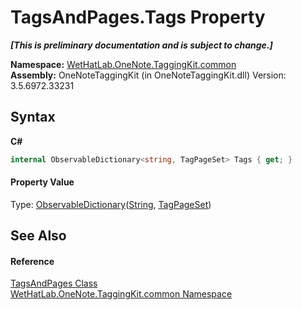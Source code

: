 # TagsAndPages.Tags Property 
 _**\[This is preliminary documentation and is subject to change.\]**_

**Namespace:**&nbsp;<a href="bcdbab9c-63d1-48a4-6937-af53fb8d9a55">WetHatLab.OneNote.TaggingKit.common</a><br />**Assembly:**&nbsp;OneNoteTaggingKit (in OneNoteTaggingKit.dll) Version: 3.5.6972.33231

## Syntax

**C#**<br />
``` C#
internal ObservableDictionary<string, TagPageSet> Tags { get; }
```


#### Property Value
Type: <a href="b95e4b9e-1bee-ddc0-1db7-61a35069e23a">ObservableDictionary</a>(<a href="http://msdn2.microsoft.com/en-us/library/s1wwdcbf" target="_blank">String</a>, <a href="8abe04f4-0682-74c0-5557-fa48d6eff35f">TagPageSet</a>)

## See Also


#### Reference
<a href="55690233-0343-b962-e73d-0385d0bc7865">TagsAndPages Class</a><br /><a href="bcdbab9c-63d1-48a4-6937-af53fb8d9a55">WetHatLab.OneNote.TaggingKit.common Namespace</a><br />